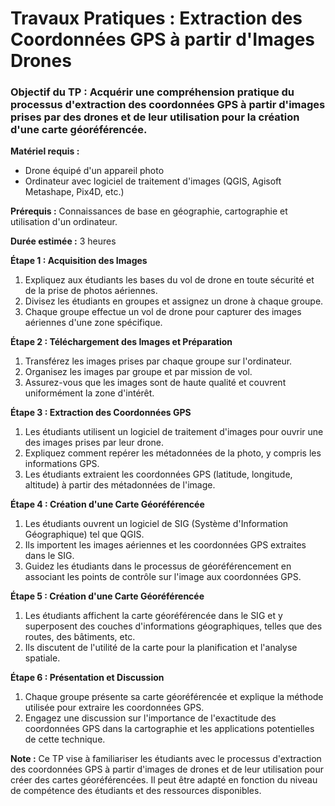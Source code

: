 # **Travaux Pratiques : Extraction des Coordonnées GPS à partir d'Images Drones**

### **Objectif du TP :** Acquérir une compréhension pratique du processus d'extraction des coordonnées GPS à partir d'images prises par des drones et de leur utilisation pour la création d'une carte géoréférencée.

**Matériel requis :**

- Drone équipé d'un appareil photo
- Ordinateur avec logiciel de traitement d'images (QGIS, Agisoft Metashape, Pix4D, etc.)

**Prérequis :** Connaissances de base en géographie, cartographie et utilisation d'un ordinateur.

**Durée estimée :** 3 heures

**Étape 1 : Acquisition des Images**
1. Expliquez aux étudiants les bases du vol de drone en toute sécurité et de la prise de photos aériennes.
2. Divisez les étudiants en groupes et assignez un drone à chaque groupe.
3. Chaque groupe effectue un vol de drone pour capturer des images aériennes d'une zone spécifique.

**Étape 2 : Téléchargement des Images et Préparation**
1. Transférez les images prises par chaque groupe sur l'ordinateur.
2. Organisez les images par groupe et par mission de vol.
3. Assurez-vous que les images sont de haute qualité et couvrent uniformément la zone d'intérêt.

**Étape 3 : Extraction des Coordonnées GPS**
1. Les étudiants utilisent un logiciel de traitement d'images pour ouvrir une des images prises par leur drone.
2. Expliquez comment repérer les métadonnées de la photo, y compris les informations GPS.
3. Les étudiants extraient les coordonnées GPS (latitude, longitude, altitude) à partir des métadonnées de l'image.

**Étape 4 : Création d'une Carte Géoréférencée**
1. Les étudiants ouvrent un logiciel de SIG (Système d'Information Géographique) tel que QGIS.
2. Ils importent les images aériennes et les coordonnées GPS extraites dans le SIG.
3. Guidez les étudiants dans le processus de géoréférencement en associant les points de contrôle sur l'image aux coordonnées GPS.

**Étape 5 : Création d'une Carte Géoréférencée**
1. Les étudiants affichent la carte géoréférencée dans le SIG et y superposent des couches d'informations géographiques, telles que des routes, des bâtiments, etc.
2. Ils discutent de l'utilité de la carte pour la planification et l'analyse spatiale.

**Étape 6 : Présentation et Discussion**
1. Chaque groupe présente sa carte géoréférencée et explique la méthode utilisée pour extraire les coordonnées GPS.
2. Engagez une discussion sur l'importance de l'exactitude des coordonnées GPS dans la cartographie et les applications potentielles de cette technique.

**Note :** Ce TP vise à familiariser les étudiants avec le processus d'extraction des coordonnées GPS à partir d'images de drones et de leur utilisation pour créer des cartes géoréférencées. Il peut être adapté en fonction du niveau de compétence des étudiants et des ressources disponibles.